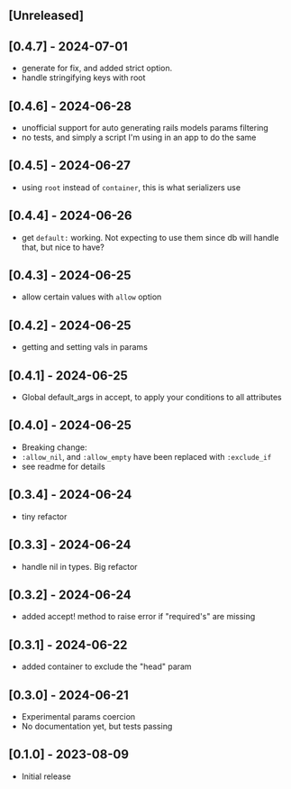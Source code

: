 ## [Unreleased]

## [0.4.7] - 2024-07-01

- generate for fix, and added strict option.
- handle stringifying keys with root

## [0.4.6] - 2024-06-28

- unofficial support for auto generating rails models params filtering
- no tests, and simply a script I'm using in an app to do the same

## [0.4.5] - 2024-06-27

- using `root` instead of `container`, this is what serializers use

## [0.4.4] - 2024-06-26

- get `default:` working. Not expecting to use them since db will handle that, but nice to have?

## [0.4.3] - 2024-06-25

- allow certain values with `allow` option

## [0.4.2] - 2024-06-25

- getting and setting vals in params

## [0.4.1] - 2024-06-25

- Global default_args in accept, to apply your conditions to all attributes

## [0.4.0] - 2024-06-25

- Breaking change:
- `:allow_nil`, and `:allow_empty` have been replaced with `:exclude_if`
- see readme for details

## [0.3.4] - 2024-06-24

- tiny refactor

## [0.3.3] - 2024-06-24

- handle nil in types. Big refactor

## [0.3.2] - 2024-06-24

- added accept! method to raise error if "required's" are missing

## [0.3.1] - 2024-06-22

- added container to exclude the "head" param

## [0.3.0] - 2024-06-21

- Experimental params coercion
- No documentation yet, but tests passing

## [0.1.0] - 2023-08-09

- Initial release

